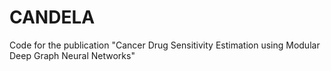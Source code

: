 # CANDELA
Code for the publication "Cancer Drug Sensitivity Estimation using Modular Deep Graph Neural Networks"
